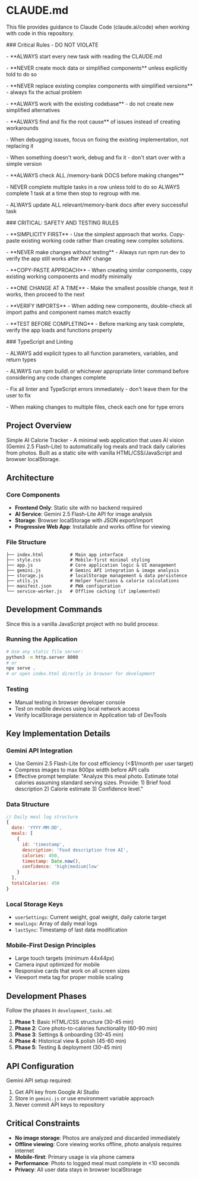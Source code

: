 # CLAUDE.md

This file provides guidance to Claude Code (claude.ai/code) when working with code in this repository.

\### Critical Rules - DO NOT VIOLATE

\- \*\*ALWAYS start every new task with reading the CLAUDE.md

\- \*\*NEVER create mock data or simplified components\*\* unless explicitly told to do so

\- \*\*NEVER replace existing complex components with simplified versions\*\* - always fix the actual problem

\- \*\*ALWAYS work with the existing codebase\*\* - do not create new simplified alternatives

\- \*\*ALWAYS find and fix the root cause\*\* of issues instead of creating workarounds

\- When debugging issues, focus on fixing the existing implementation, not replacing it

\- When something doesn't work, debug and fix it - don't start over with a simple version

\- \*\*ALWAYS check ALL /memory-bank DOCS before making changes\*\* 

\- NEVER complete multiple tasks in a row unless told to do so ALWAYS complete 1 task at a time then stop to regroup with me.

\- ALWAYS update ALL relevant/memory-bank docs after every successful task

\### CRITICAL: SAFETY AND TESTING RULES

\- \*\*SIMPLICITY FIRST\*\* - Use the simplest approach that works. Copy-paste existing working code rather than creating new complex solutions.

\- \*\*NEVER make changes without testing\*\* - Always run npm run dev to verify the app still works after ANY change

\- \*\*COPY-PASTE APPROACH\*\* - When creating similar components, copy existing working components and modify minimally

\- \*\*ONE CHANGE AT A TIME\*\* - Make the smallest possible change, test it works, then proceed to the next

\- \*\*VERIFY IMPORTS\*\* - When adding new components, double-check all import paths and component names match exactly

\- \*\*TEST BEFORE COMPLETING\*\* - Before marking any task complete, verify the app loads and functions properly

\### TypeScript and Linting

\- ALWAYS add explicit types to all function parameters, variables, and return types

\- ALWAYS run npm build\ or whichever appropriate linter command before considering any code changes complete

\- Fix all linter and TypeScript errors immediately - don't leave them for the user to fix

\- When making changes to multiple files, check each one for type errors

## Project Overview

Simple AI Calorie Tracker - A minimal web application that uses AI vision (Gemini 2.5 Flash-Lite) to automatically log meals and track daily calories from photos. Built as a static site with vanilla HTML/CSS/JavaScript and browser localStorage.

## Architecture

### Core Components
- **Frontend Only**: Static site with no backend required
- **AI Service**: Gemini 2.5 Flash-Lite API for image analysis
- **Storage**: Browser localStorage with JSON export/import
- **Progressive Web App**: Installable and works offline for viewing

### File Structure
```
├── index.html          # Main app interface
├── style.css           # Mobile-first minimal styling
├── app.js              # Core application logic & UI management
├── gemini.js           # Gemini API integration & image analysis
├── storage.js          # localStorage management & data persistence
├── utils.js            # Helper functions & calorie calculations
├── manifest.json       # PWA configuration
└── service-worker.js   # Offline caching (if implemented)
```

## Development Commands

Since this is a vanilla JavaScript project with no build process:

### Running the Application
```bash
# Use any static file server:
python3 -m http.server 8000
# or
npx serve .
# or open index.html directly in browser for development
```

### Testing
- Manual testing in browser developer console
- Test on mobile devices using local network access
- Verify localStorage persistence in Application tab of DevTools

## Key Implementation Details

### Gemini API Integration
- Use Gemini 2.5 Flash-Lite for cost efficiency (<$1/month per user target)
- Compress images to max 800px width before API calls
- Effective prompt template: "Analyze this meal photo. Estimate total calories assuming standard serving sizes. Provide: 1) Brief food description 2) Calorie estimate 3) Confidence level."

### Data Structure
```javascript
// Daily meal log structure
{
  date: 'YYYY-MM-DD',
  meals: [
    {
      id: 'timestamp',
      description: 'Food description from AI',
      calories: 450,
      timestamp: Date.now(),
      confidence: 'high|medium|low'
    }
  ],
  totalCalories: 450
}
```

### Local Storage Keys
- `userSettings`: Current weight, goal weight, daily calorie target
- `mealLogs`: Array of daily meal logs
- `lastSync`: Timestamp of last data modification

### Mobile-First Design Principles
- Large touch targets (minimum 44x44px)
- Camera input optimized for mobile
- Responsive cards that work on all screen sizes
- Viewport meta tag for proper mobile scaling

## Development Phases

Follow the phases in `development_tasks.md`:
1. **Phase 1**: Basic HTML/CSS structure (30-45 min)
2. **Phase 2**: Core photo-to-calories functionality (60-90 min)
3. **Phase 3**: Settings & onboarding (30-45 min)
4. **Phase 4**: Historical view & polish (45-60 min)
5. **Phase 5**: Testing & deployment (30-45 min)

## API Configuration

Gemini API setup required:
1. Get API key from Google AI Studio
2. Store in `gemini.js` or use environment variable approach
3. Never commit API keys to repository

## Critical Constraints

- **No image storage**: Photos are analyzed and discarded immediately
- **Offline viewing**: Core viewing works offline, photo analysis requires internet
- **Mobile-first**: Primary usage is via phone camera
- **Performance**: Photo to logged meal must complete in <10 seconds
- **Privacy**: All user data stays in browser localStorage